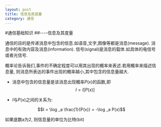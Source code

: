 ```yaml
---
layout: post
title: 信息及其度量
category: 通信
---
```



#通信基础知识
##----信息及其度量


通信的目的是传递消息中包含的信息.如语音,文字,图像等都是消息(message). 消息中的有效内容及消息(information).
信号(signal)是消息的载体.如具体的电信号或者光信号.


概率论告诉我们,事件的不确定程度可以用其出现的概率来表述.若用概率来描述信息量, 则消息所表达的事件出现的概率越小,其中包含的信息量越大.

- 消息中包含的信息量是该消息出现概率$P(x)$的函数,即  
            $$I = I[P(x)]$$

- $I$与$P(x)$之间的关系为:

$$I = \log _a \frac{1}{P(x)} = -\log _a P(x)$$

如果底数a为2, 则信息量的单位为比特(bit)
